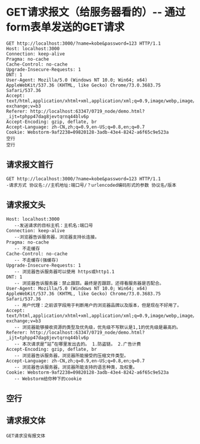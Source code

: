 # GET请求报文（给服务器看的）-- 通过form表单发送的GET请求

    GET http://localhost:3000/?name=kobe&password=123 HTTP/1.1
    Host: localhost:3000
    Connection: keep-alive
    Pragma: no-cache
    Cache-Control: no-cache
    Upgrade-Insecure-Requests: 1
    DNT: 1
    User-Agent: Mozilla/5.0 (Windows NT 10.0; Win64; x64) AppleWebKit/537.36 (KHTML, like Gecko) Chrome/73.0.3683.75 Safari/537.36
    Accept: text/html,application/xhtml+xml,application/xml;q=0.9,image/webp,image/apng,*/*;q=0.8,application/signed-exchange;v=b3
    Referer: http://localhost:63347/0719_node/demo.html?_ijt=tphpp47dag8jevtqrnq44blv6p
    Accept-Encoding: gzip, deflate, br
    Accept-Language: zh-CN,zh;q=0.9,en-US;q=0.8,en;q=0.7
    Cookie: Webstorm-9af2238=09820128-3adb-43e4-8242-a6f65c9e523a
    空行
    空行
## 请求报文首行
    GET http://localhost:3000/?name=kobe&password=123 HTTP/1.1
    -请求方式 协议名://主机地址:端口号/？urlencoded编码形式的参数 协议名/版本
## 请求报文头
    Host: localhost:3000
       --发送请求的目标主机：主机名:端口号
    Connection: keep-alive
       --浏览器告诉服务器，浏览器支持长连接。
    Pragma: no-cache
       -- 不走缓存
    Cache-Control: no-cache
       -- 不走缓存(强缓存)
    Upgrade-Insecure-Requests: 1
       -- 浏览器告诉服务器可以使用 https或http1.1
    DNT: 1
       -- 浏览器告诉服务器：禁止跟踪。最终是否跟踪，还得看服务器是否配合。
    User-Agent: Mozilla/5.0 (Windows NT 10.0; Win64; x64) AppleWebKit/537.36 (KHTML, like Gecko) Chrome/73.0.3683.75 Safari/537.36
       -- 用户代理：之前该字段用于判断用户的浏览器品牌以及版本，但是现在不好用了。
    Accept: text/html,application/xhtml+xml,application/xml;q=0.9,image/webp,image/apng,*/*;q=0.8,application/signed-exchange;v=b3
       -- 浏览器能够接收资源的类型及优先级，优先级不写默认是1,1的优先级是最高的。
    Referer: http://localhost:63347/0719_node/demo.html?_ijt=tphpp47dag8jevtqrnq44blv6p
       -- 本次请求是“站”在哪里发出去的。 1.防盗链。 2.广告计费
    Accept-Encoding: gzip, deflate, br
       -- 浏览器告诉服务器，浏览器所能接受的压缩文件类型。
    Accept-Language: zh-CN,zh;q=0.9,en-US;q=0.8,en;q=0.7
       -- 浏览器告诉服务器，浏览器所能支持的语言种类，及权重。
    Cookie: Webstorm-9af2238=09820128-3adb-43e4-8242-a6f65c9e523a
       -- Webstorm给你种下的cookie
## 空行

## 请求报文体
    GET请求没有报文体